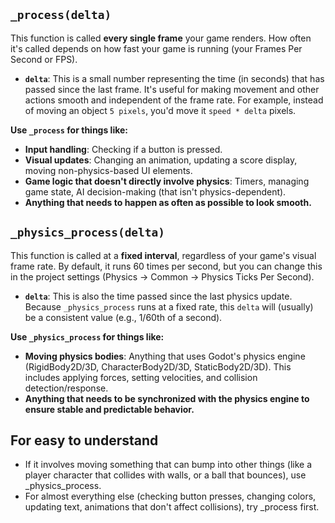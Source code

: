 
## `_process(delta)`

This function is called **every single frame** your game renders. How often it's called depends on how fast your game is running (your Frames Per Second or FPS).

- **`delta`**: This is a small number representing the time (in seconds) that has passed since the last frame. It's useful for making movement and other actions smooth and independent of the frame rate. For example, instead of moving an object `5 pixels`, you'd move it `speed * delta` pixels.

**Use `_process` for things like:**

- **Input handling**: Checking if a button is pressed.
- **Visual updates**: Changing an animation, updating a score display, moving non-physics-based UI elements.
- **Game logic that doesn't directly involve physics**: Timers, managing game state, AI decision-making (that isn't physics-dependent).
- **Anything that needs to happen as often as possible to look smooth.**

## `_physics_process(delta)`

This function is called at a **fixed interval**, regardless of your game's visual frame rate. By default, it runs 60 times per second, but you can change this in the project settings (Physics -> Common -> Physics Ticks Per Second).

- **`delta`**: This is also the time passed since the last physics update. Because `_physics_process` runs at a fixed rate, this `delta` will (usually) be a consistent value (e.g., 1/60th of a second).

**Use `_physics_process` for things like:**

- **Moving physics bodies**: Anything that uses Godot's physics engine (RigidBody2D/3D, CharacterBody2D/3D, StaticBody2D/3D). This includes applying forces, setting velocities, and collision detection/response.
- **Anything that needs to be synchronized with the physics engine to ensure stable and predictable behavior.**

## For easy to understand

- If it involves moving something that can bump into other things (like a player character that collides with walls, or a ball that bounces), use _physics_process.
- For almost everything else (checking button presses, changing colors, updating text, animations that don't affect collisions), try _process first.
